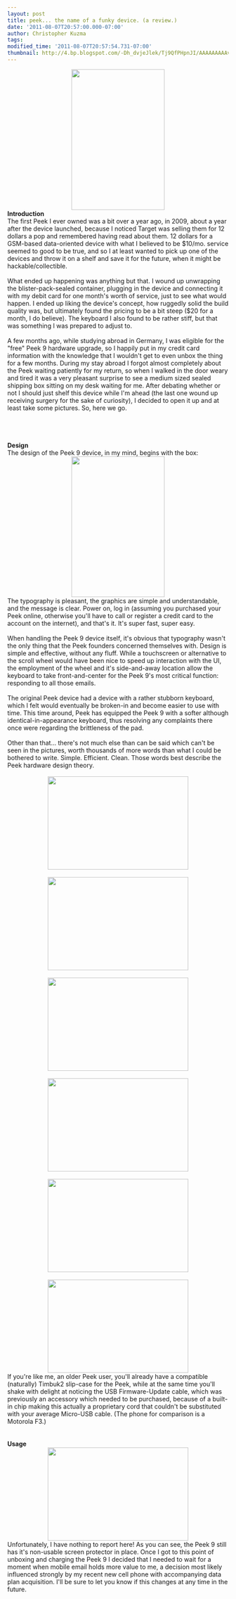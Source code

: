 ```yaml
---
layout: post
title: peek... the name of a funky device. (a review.)
date: '2011-08-07T20:57:00.000-07:00'
author: Christopher Kuzma
tags: 
modified_time: '2011-08-07T20:57:54.731-07:00'
thumbnail: http://4.bp.blogspot.com/-Dh_dvjeJlek/Tj9QfPHpnJI/AAAAAAAAAv8/zsf95mkSih4/s72-c/DSC_0001.jpg
---
```


<div class="separator" style="clear: both; text-align: center;"><a href="http://4.bp.blogspot.com/-Dh_dvjeJlek/Tj9QfPHpnJI/AAAAAAAAAv8/zsf95mkSih4/s1600/DSC_0001.jpg" imageanchor="1" style="margin-left: 1em; margin-right: 1em;"><img border="0" height="320" src="http://4.bp.blogspot.com/-Dh_dvjeJlek/Tj9QfPHpnJI/AAAAAAAAAv8/zsf95mkSih4/s320/DSC_0001.jpg" width="212" /></a></div><b>Introduction</b><br />The first Peek I ever owned was a bit over a year ago, in 2009, about a year after the device launched, because I noticed Target was selling them for 12 dollars a pop and remembered having read about them. 12 dollars for a GSM-based data-oriented device with what I believed to be $10/mo. service seemed to good to be true, and so I at least wanted to pick up one of the devices and throw it on a shelf and save it for the future, when it might be hackable/collectible.<br /><br />What ended up happening was anything but that. I wound up unwrapping the blister-pack-sealed container, plugging in the device and connecting it with my debit card for one month's worth of service, just to see what would happen. I ended up liking the device's concept, how ruggedly solid the build quality was, but ultimately found the pricing to be a bit steep ($20 for a month, I do believe). The keyboard I also found to be rather stiff, but that was something I was prepared to adjust to.<br /><br />A few months ago, while studying abroad in Germany, I was eligible for the "free" Peek 9 hardware upgrade, so I happily put in my credit card information with the knowledge that I wouldn't get to even unbox the thing for a few months. During my stay abroad I forgot almost completely about the Peek waiting patiently for my return, so when I walked in the door weary and tired it was a very pleasant surprise to see a medium sized sealed shipping box sitting on my desk waiting for me. After debating whether or not I should just shelf this device while I'm ahead (the last one wound up receiving surgery for the sake of curiosity), I decided to open it up and at least take some pictures. So, here we go.<br /><br /><a name='more'></a><br /><br /><br /><b>Design</b><br />The design of the Peek 9 device, in my mind, begins with the box:<br /><div class="separator" style="clear: both; text-align: center;"><a href="http://4.bp.blogspot.com/-XteI_Pi511I/Tj9a0rYDICI/AAAAAAAAAwc/aroW5rwfk8I/s1600/DSC_0004.jpg" imageanchor="1" style="margin-left: 1em; margin-right: 1em;"><img border="0" height="320" src="http://4.bp.blogspot.com/-XteI_Pi511I/Tj9a0rYDICI/AAAAAAAAAwc/aroW5rwfk8I/s320/DSC_0004.jpg" width="212" /></a></div>The typography is pleasant, the graphics are simple and understandable, and the message is clear. Power on, log in (assuming you purchased your Peek online, otherwise you'll have to call or register a credit card to the account on the internet), and that's it. It's super fast, super easy.<br /><br />When handling the Peek 9 device itself, it's obvious that typography wasn't the only thing that the Peek founders concerned themselves with. Design is simple and effective, without any fluff. While a touchscreen or alternative to the scroll wheel would have been nice to speed up interaction with the UI, the employment of the wheel and it's side-and-away location allow the keyboard to take front-and-center for the Peek 9's most critical function: responding to all those emails.<br /><br />The original Peek device had a device with a rather stubborn keyboard, which I felt would eventually be broken-in and become easier to use with time. This time around, Peek has equipped the Peek 9 with a softer although identical-in-appearance keyboard, thus resolving any complaints there once were regarding the brittleness of the pad.<br /><br />Other than that... there's not much else than can be said which can't be seen in the pictures, worth thousands of more words than what I could be bothered to write. Simple. Efficient. Clean. Those words best describe the Peek hardware design theory.<br /><br /><div class="separator" style="clear: both; text-align: center;"><a href="http://3.bp.blogspot.com/-Ioy3mib4N18/Tj9dkcy27tI/AAAAAAAAAwk/15Q1IZkaoZU/s1600/DSC_0006.JPG" imageanchor="1" style="margin-left: 1em; margin-right: 1em;"><img border="0" height="212" src="http://3.bp.blogspot.com/-Ioy3mib4N18/Tj9dkcy27tI/AAAAAAAAAwk/15Q1IZkaoZU/s320/DSC_0006.JPG" width="320" /></a></div><br /><div class="separator" style="clear: both; text-align: center;"><a href="http://1.bp.blogspot.com/-cRTC_Lr4YXI/Tj9dk_XNO3I/AAAAAAAAAwo/j69LaXt-R9g/s1600/DSC_0007.JPG" imageanchor="1" style="margin-left: 1em; margin-right: 1em;"><img border="0" height="212" src="http://1.bp.blogspot.com/-cRTC_Lr4YXI/Tj9dk_XNO3I/AAAAAAAAAwo/j69LaXt-R9g/s320/DSC_0007.JPG" width="320" /></a></div><br /><div class="separator" style="clear: both; text-align: center;"><a href="http://3.bp.blogspot.com/-A_5oEjS09Lk/Tj9dlHbV4GI/AAAAAAAAAws/501Lfn3cLDk/s1600/DSC_0008.JPG" imageanchor="1" style="margin-left: 1em; margin-right: 1em;"><img border="0" height="212" src="http://3.bp.blogspot.com/-A_5oEjS09Lk/Tj9dlHbV4GI/AAAAAAAAAws/501Lfn3cLDk/s320/DSC_0008.JPG" width="320" /></a></div><br /><div class="separator" style="clear: both; text-align: center;"><a href="http://3.bp.blogspot.com/-9YyNl2ItOs4/Tj9dlsx8pkI/AAAAAAAAAww/zQEcouwJcEA/s1600/DSC_0011.JPG" imageanchor="1" style="margin-left: 1em; margin-right: 1em;"><img border="0" height="212" src="http://3.bp.blogspot.com/-9YyNl2ItOs4/Tj9dlsx8pkI/AAAAAAAAAww/zQEcouwJcEA/s320/DSC_0011.JPG" width="320" /></a></div><br /><div class="separator" style="clear: both; text-align: center;"><a href="http://1.bp.blogspot.com/-1nnUfPPTOLo/Tj9dlzQ4r1I/AAAAAAAAAw0/zenRXTWgauI/s1600/DSC_0014.JPG" imageanchor="1" style="margin-left: 1em; margin-right: 1em;"><img border="0" height="212" src="http://1.bp.blogspot.com/-1nnUfPPTOLo/Tj9dlzQ4r1I/AAAAAAAAAw0/zenRXTWgauI/s320/DSC_0014.JPG" width="320" /></a></div><br /><div class="separator" style="clear: both; text-align: center;"><a href="http://2.bp.blogspot.com/-BYfyyLS5BeQ/Tj9dmSxRb6I/AAAAAAAAAw4/BLH1i8z09tY/s1600/DSC_0015.JPG" imageanchor="1" style="margin-left: 1em; margin-right: 1em;"><img border="0" height="212" src="http://2.bp.blogspot.com/-BYfyyLS5BeQ/Tj9dmSxRb6I/AAAAAAAAAw4/BLH1i8z09tY/s320/DSC_0015.JPG" width="320" /></a></div>If you're like me, an older Peek user, you'll already have a compatible (naturally) Timbuk2 slip-case for the Peek, while at the same time you'll shake with delight at noticing the USB Firmware-Update cable, which was previously an accessory which needed to be purchased, because of a built-in chip making this actually a proprietary cord that couldn't be substituted with your average Micro-USB cable. (The phone for comparison is a Motorola F3.)<br /><br /><br /><b>Usage</b><br /><div class="separator" style="clear: both; text-align: center;"><a href="http://4.bp.blogspot.com/-TPpJXHQlGwI/Tj9eS1rvWLI/AAAAAAAAAw8/j1t4YML0a_E/s1600/DSC_0016.JPG" imageanchor="1" style="margin-left: 1em; margin-right: 1em;"><img border="0" height="212" src="http://4.bp.blogspot.com/-TPpJXHQlGwI/Tj9eS1rvWLI/AAAAAAAAAw8/j1t4YML0a_E/s320/DSC_0016.JPG" width="320" /></a></div>Unfortunately, I have nothing to report here! As you can see, the Peek 9 still has it's non-usable screen protector in place. Once I got to this point of unboxing and charging the Peek 9 I decided that I needed to wait for a moment when mobile email holds more value to me, a decision most likely influenced strongly by my recent new cell phone with accompanying data plan acquisition. I'll be sure to let you know if this changes at any time in the future.